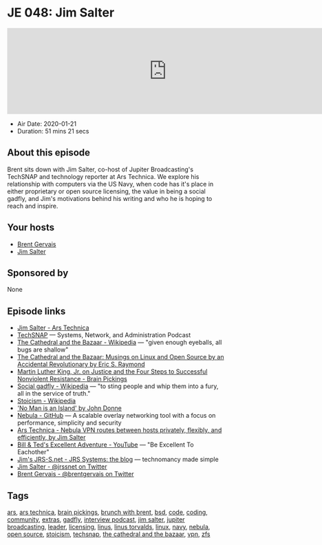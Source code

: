 # JE 048: Jim Salter

<iframe src="https://player.fireside.fm/v2/WTrMvATU+6riAKR0x?theme=dark" width="740" height="200" frameborder="0" scrolling="no"></iframe>

* Air Date: 2020-01-21
* Duration: 51 mins 21 secs

## About this episode

Brent sits down with Jim Salter, co-host of Jupiter Broadcasting's TechSNAP and technology reporter at Ars Technica. We explore his relationship with computers via the US Navy, when code has it's place in either proprietary or open source licensing, the value in being a social gadfly, and Jim's motivations behind his writing and who he is hoping to reach and inspire.

## Your hosts
* [Brent Gervais](https://extras.show//hosts/brent)
* [Jim Salter](https://extras.show//guests/jim-salter)

## Sponsored by

None



## Episode links

  * [Jim Salter - Ars Technica](https://arstechnica.com/author/jimsalter/ "Jim Salter - Ars Technica")
  * [TechSNAP](https://techsnap.systems/ "TechSNAP") — Systems, Network, and Administration Podcast
  * [The Cathedral and the Bazaar - Wikipedia](https://en.wikipedia.org/wiki/The_Cathedral_and_the_Bazaar "The Cathedral and the Bazaar - Wikipedia") — "given enough eyeballs, all bugs are shallow"
  * [The Cathedral and the Bazaar: Musings on Linux and Open Source by an Accidental Revolutionary by Eric S. Raymond](http://www.catb.org/~esr/writings/cathedral-bazaar/ "The Cathedral and the Bazaar: Musings on Linux and Open Source by an Accidental Revolutionary by Eric S. Raymond")
  * [Martin Luther King, Jr. on Justice and the Four Steps to Successful Nonviolent Resistance - Brain Pickings](https://www.brainpickings.org/2015/03/18/martin-luther-king-letter-from-birmingham-city-jail/ "Martin Luther King, Jr. on Justice and the Four Steps to Successful Nonviolent Resistance - Brain Pickings")
  * [Social gadfly - Wikipedia](https://en.wikipedia.org/wiki/Social_gadfly "Social gadfly - Wikipedia") — "to sting people and whip them into a fury, all in the service of truth."
  * [Stoicism - Wikipedia](https://en.wikipedia.org/wiki/Stoicism "Stoicism - Wikipedia")
  * ['No Man is an Island' by John Donne](https://web.cs.dal.ca/~johnston/poetry/island.html "'No Man is an Island' by John Donne")
  * [Nebula - GitHub](https://github.com/slackhq/nebula "Nebula - GitHub") — A scalable overlay networking tool with a focus on performance, simplicity and security
  * [Ars Technica - Nebula VPN routes between hosts privately, flexibly, and efficiently, by Jim Salter](https://arstechnica.com/gadgets/2019/12/nebula-vpn-routes-between-hosts-privately-flexibly-and-efficiently/ "Ars Technica - Nebula VPN routes between hosts privately, flexibly, and efficiently, by Jim Salter")
  * [Bill & Ted's Excellent Adventure - YouTube](https://www.youtube.com/watch?v=WVXGC896Jdw "Bill & Ted's Excellent Adventure - YouTube") — "Be Excellent To Eachother"
  * [Jim's JRS-S.net - JRS Systems: the blog](https://jrs-s.net/ "Jim's JRS-S.net - JRS Systems: the blog") — technomancy made simple
  * [Jim Salter - @jrssnet on Twitter](https://twitter.com/jrssnet "Jim Salter - @jrssnet on Twitter")
  * [Brent Gervais - @brentgervais on Twitter](https://twitter.com/brentgervais "Brent Gervais - @brentgervais on Twitter")



## Tags

[ars](https://extras.show//tags/ars), [ars technica](https://extras.show//tags/ars%20technica), [brain pickings](https://extras.show//tags/brain%20pickings), [brunch with brent](https://extras.show//tags/brunch%20with%20brent), [bsd](https://extras.show//tags/bsd), [code](https://extras.show//tags/code), [coding](https://extras.show//tags/coding), [community](https://extras.show//tags/community), [extras](https://extras.show//tags/extras), [gadfly](https://extras.show//tags/gadfly), [interview podcast](https://extras.show//tags/interview%20podcast), [jim salter](https://extras.show//tags/jim%20salter), [jupiter broadcasting](https://extras.show//tags/jupiter%20broadcasting), [leader](https://extras.show//tags/leader), [licensing](https://extras.show//tags/licensing), [linus](https://extras.show//tags/linus), [linus torvalds](https://extras.show//tags/linus%20torvalds), [linux](https://extras.show//tags/linux), [navy](https://extras.show//tags/navy), [nebula](https://extras.show//tags/nebula), [open source](https://extras.show//tags/open%20source), [stoicism](https://extras.show//tags/stoicism), [techsnap](https://extras.show//tags/techsnap), [the cathedral and the bazaar](https://extras.show//tags/the%20cathedral%20and%20the%20bazaar), [vpn](https://extras.show//tags/vpn), [zfs](https://extras.show//tags/zfs)